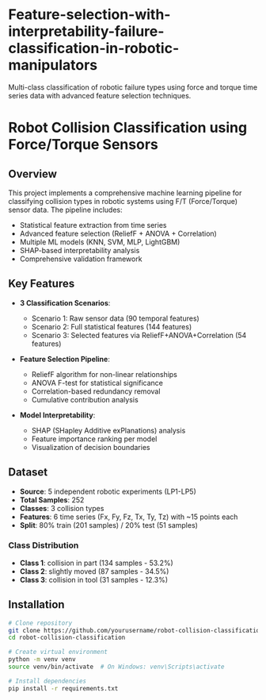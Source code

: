 # Feature-selection-with-interpretability-failure-classification-in-robotic-manipulators
Multi-class classification of robotic failure types using force and torque time series data with advanced feature selection techniques.
# Robot Collision Classification using Force/Torque Sensors

## Overview

This project implements a comprehensive machine learning pipeline for classifying collision types in robotic systems using F/T (Force/Torque) sensor data. The pipeline includes:

- Statistical feature extraction from time series
- Advanced feature selection (ReliefF + ANOVA + Correlation)
- Multiple ML models (KNN, SVM, MLP, LightGBM)
- SHAP-based interpretability analysis
- Comprehensive validation framework

## Key Features

- **3 Classification Scenarios**:
  - Scenario 1: Raw sensor data (90 temporal features)
  - Scenario 2: Full statistical features (144 features)
  - Scenario 3: Selected features via ReliefF+ANOVA+Correlation (54 features)

- **Feature Selection Pipeline**:
  - ReliefF algorithm for non-linear relationships
  - ANOVA F-test for statistical significance
  - Correlation-based redundancy removal
  - Cumulative contribution analysis

- **Model Interpretability**:
  - SHAP (SHapley Additive exPlanations) analysis
  - Feature importance ranking per model
  - Visualization of decision boundaries

## Dataset

- **Source**: 5 independent robotic experiments (LP1-LP5)
- **Total Samples**: 252
- **Classes**: 3 collision types
- **Features**: 6 time series (Fx, Fy, Fz, Tx, Ty, Tz) with ~15 points each
- **Split**: 80% train (201 samples) / 20% test (51 samples)

### Class Distribution
- **Class 1**: collision in part (134 samples - 53.2%)
- **Class 2**: slightly moved (87 samples - 34.5%)
- **Class 3**: collision in tool (31 samples - 12.3%)

## Installation
```bash
# Clone repository
git clone https://github.com/yourusername/robot-collision-classification.git
cd robot-collision-classification

# Create virtual environment
python -m venv venv
source venv/bin/activate  # On Windows: venv\Scripts\activate

# Install dependencies
pip install -r requirements.txt
